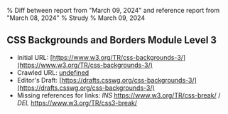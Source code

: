% Diff between report from "March 09, 2024" and reference report from "March 08, 2024"
% Strudy
% March 09, 2024

## CSS Backgrounds and Borders Module Level 3

- Initial URL: [https://www.w3.org/TR/css-backgrounds-3/](https://www.w3.org/TR/css-backgrounds-3/)
- Crawled URL: [undefined](undefined)
- Editor's Draft: [https://drafts.csswg.org/css-backgrounds-3/](https://drafts.csswg.org/css-backgrounds-3/)
- Missing references for links: *INS* https://www.w3.org/TR/css-break/ / *DEL* https://www.w3.org/TR/css3-break/



